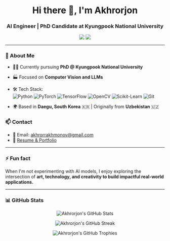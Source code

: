 <h1 align="center">Hi there 👋, I'm Akhrorjon</h1>
<h3 align="center">AI Engineer | PhD Candidate at Kyungpook National University</h3>

<p align="center">
  <a href="mailto:akhrorrakhmonov@gmail.com"><img src="https://img.shields.io/badge/email-akhrorrakhmonov%40gmail.com-red?style=flat-square&logo=gmail"></a>
  <a href="https://akhrorjon.carrd.co"><img src="https://img.shields.io/badge/portfolio-Visit-green?style=flat-square&logo=about-dot-me"></a>
</p>

---

### 🚀 About Me
- 👨‍💻 Currently pursuing **PhD @ Kyungpook National University**
- 🏭 Focused on **Computer Vision and LLMs**
- 🛠 Tech Stack:  
  ![Python](https://img.shields.io/badge/-Python-3776AB?style=flat-square&logo=python)
  ![PyTorch](https://img.shields.io/badge/-PyTorch-EE4C2C?style=flat-square&logo=pytorch)
  ![TensorFlow](https://img.shields.io/badge/-TensorFlow-FF6F00?style=flat-square&logo=tensorflow)
  ![OpenCV](https://img.shields.io/badge/-OpenCV-5C3EE8?style=flat-square&logo=opencv)
  ![Scikit-Learn](https://img.shields.io/badge/-Scikit--Learn-F7931E?style=flat-square&logo=scikit-learn)
  ![Git](https://img.shields.io/badge/-Git-F05032?style=flat-square&logo=git)

- 🌍 Based in **Daegu, South Korea** 🇰🇷 | Originally from **Uzbekistan** 🇺🇿  

### 📫 Contact
- 📧 Email: [akhrorrakhmonov@gmail.com](mailto:akhrorrakhmonov@gmail.com)
- 💼 [Resume & Portfolio](https://akhrorjon.carrd.co)

---

### ⚡ Fun fact
When I'm not experimenting with AI models, I enjoy exploring the intersection of **art, technology, and creativity to build impactful real-world applications.**

---

### 📊 GitHub Stats

<p align="center">
  <img src="https://github-readme-stats.vercel.app/api?username=akhra92&show_icons=true&theme=tokyonight" alt="Akhrorjon's GitHub Stats" />
</p>

<p align="center">
  <img src="https://streak-stats.demolab.com/?user=akhra92&theme=tokyonight" alt="Akhrorjon's GitHub Streak" />
</p>

<p align="center">
  <img src="https://github-profile-trophy.vercel.app/?username=akhra92&theme=tokyonight&column=4&margin-w=15&margin-h=15" alt="Akhrorjon's GitHub Trophies" />
</p>
